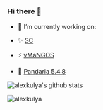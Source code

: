 ### Hi there 👋

- 🔭 I’m currently working on:

- ✨ [SC](https://github.com/SC-Group)
- ⚡ [vMaNGOS](https://github.com/vmangos/core)
- 🌱 [Pandaria 5.4.8](https://github.com/alexkulya/pandaria_5.4.8)

![alexkulya's github stats](https://github-readme-stats.vercel.app/api?username=alexkulya&show_icons=true&theme=dark&count_private=true&include_all_commits=true&title_color=45cc06&icon_color=45cc06&hide=stars,contribs)

<p align="left"><img src="https://komarev.com/ghpvc/?username=alexkulya" alt="alexkulya"/> </p>

<!--
**alexkulya/alexkulya** is a ✨ _special_ ✨ repository because its `README.md` (this file) appears on your GitHub profile.

Here are some ideas to get you started:

- 🔭 I’m currently working on ...
- 🌱 I’m currently learning ...
- 👯 I’m looking to collaborate on ...
- 🤔 I’m looking for help with ...
- 💬 Ask me about ...
- 📫 How to reach me: ...
- 😄 Pronouns: ...
- ⚡ Fun fact: ...
-->
